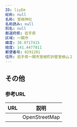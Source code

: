 ```yaml
---
ID: liyEm
総称: null
名称: 室根神社
名称読み: null
別名: null
都道府県: 岩手県
区域: 一関市
緯度: 38.9717415
経度: 141.4477811
郵便番号: 0291201
住所: 岩手県一関市室根町折壁室根山２
---
```


## その他

### 参考URL

| URL | 説明          |
| --- | ------------- |
|     | OpenStreetMap |
